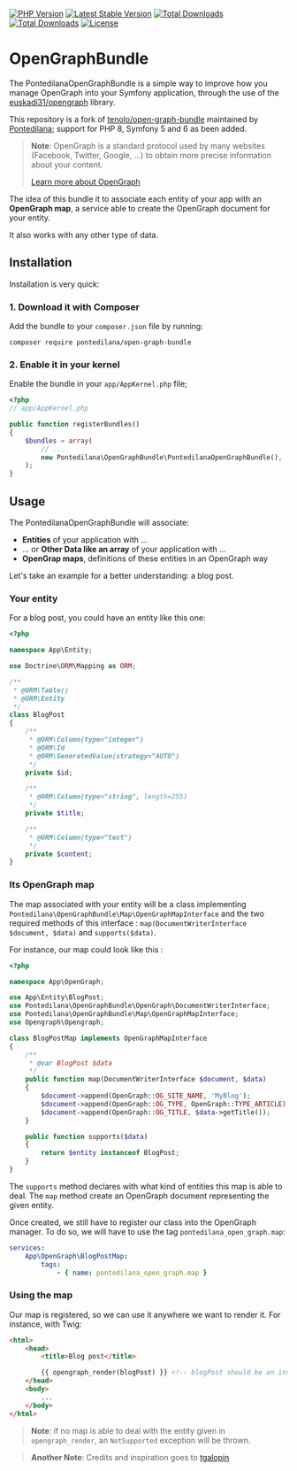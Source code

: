 [![PHP Version](https://img.shields.io/packagist/php-v/pontedilana/open-graph-bundle.svg)](https://packagist.org/packages/pontedilana/open-graph-bundle)
[![Latest Stable Version](https://img.shields.io/packagist/v/pontedilana/open-graph-bundle.svg?label=stable)](https://packagist.org/packages/pontedilana/open-graph-bundle)
[![Total Downloads](https://img.shields.io/packagist/dt/pontedilana/open-graph-bundle.svg)](https://packagist.org/packages/pontedilana/open-graph-bundle)
[![Total Downloads](https://img.shields.io/packagist/dm/pontedilana/open-graph-bundle.svg)](https://packagist.org/packages/pontedilana/open-graph-bundle)
[![License](https://img.shields.io/packagist/l/pontedilana/open-graph-bundle.svg)](https://packagist.org/packages/pontedilana/open-graph-bundle)

# OpenGraphBundle

The PontedilanaOpenGraphBundle is a simple way to improve how you manage OpenGraph
into your Symfony application, through the use of the [euskadi31/opengraph](https://github.com/euskadi31/opengraph) library.

This repository is a fork of [tenolo/open-graph-bundle](https://github.com/tenolo/open-graph-bundle) maintained
by [Pontedilana](https://www.pontedilana.it); support for PHP 8, Symfony 5 and 6 as been added.

> **Note**: OpenGraph is a standard protocol used by many websites (Facebook,
> Twitter, Google, ...) to obtain more precise information about your content.
>
> [Learn more about OpenGraph](https://ogp.me/)

The idea of this bundle it to associate each entity of your app with an **OpenGraph map**, a service 
able to create the OpenGraph document for your entity.

It also works with any other type of data.

## Installation

Installation is very quick:

### 1. Download it with Composer

Add the bundle to your `composer.json` file by running:

`composer require pontedilana/open-graph-bundle`

### 2. Enable it in your kernel

Enable the bundle in your `app/AppKernel.php` file;

```php
<?php
// app/AppKernel.php

public function registerBundles()
{
    $bundles = array(
        // ...
        new Pontedilana\OpenGraphBundle\PontedilanaOpenGraphBundle(),
    );
}
```


Usage
-----

The PontedilanaOpenGraphBundle will associate:

- **Entities** of your application with ...
- ... or **Other Data like an array** of your application with ...
- **OpenGrap maps**, definitions of these entities in an OpenGraph way


Let's take an example for a better understanding: a blog post.

### Your entity

For a blog post, you could have an entity like this one:

```php
<?php

namespace App\Entity;

use Doctrine\ORM\Mapping as ORM;

/**
 * @ORM\Table()
 * @ORM\Entity
 */
class BlogPost
{
    /**
     * @ORM\Column(type="integer")
     * @ORM\Id
     * @ORM\GeneratedValue(strategy="AUTO")
     */
    private $id;

    /**
     * @ORM\Column(type="string", length=255)
     */
    private $title;

    /**
     * @ORM\Column(type="text")
     */
    private $content;
}
```

### Its OpenGraph map

The map associated with your entity will be a class implementing
`Pontedilana\OpenGraphBundle\Map\OpenGraphMapInterface` and the two required methods of this interface :
`map(DocumentWriterInterface $document, $data)` and `supports($data)`.

For instance, our map could look like this :

```php
<?php

namespace App\OpenGraph;

use App\Entity\BlogPost;
use Pontedilana\OpenGraphBundle\OpenGraph\DocumentWriterInterface;
use Pontedilana\OpenGraphBundle\Map\OpenGraphMapInterface;
use Opengraph\Opengraph;

class BlogPostMap implements OpenGraphMapInterface
{
    /**
     * @var BlogPost $data
     */
    public function map(DocumentWriterInterface $document, $data)
    {
        $document->append(OpenGraph::OG_SITE_NAME, 'MyBlog');
        $document->append(OpenGraph::OG_TYPE, OpenGraph::TYPE_ARTICLE);
        $document->append(OpenGraph::OG_TITLE, $data->getTitle());
    }

    public function supports($data)
    {
        return $entity instanceof BlogPost;
    }
}
```

The `supports` method declares with what kind of entities this map is able to deal.
The `map` method create an OpenGraph document representing the given entity.

Once created, we still have to register our class into the OpenGraph manager. To do so,
we will have to use the tag `pontedilana_open_graph.map`:

``` yml
services:
    App\OpenGraph\BlogPostMap:
        tags:
            - { name: pontedilana_open_graph.map }
```

### Using the map

Our map is registered, so we can use it anywhere we want to render it.
For instance, with Twig:


``` html
<html>
    <head>
        <title>Blog post</title>

        {{ opengraph_render(blogPost) }} <!-- blogPost should be an instance of BlogPost -->
    </head>
    <body>
        ...
    </body>
</html>
```

> **Note**: if no map is able to deal with the entity given in `opengraph_render`,
> an `NotSupported` exception will be thrown.

> **Another Note**: Credits and inspiration goes to [tgalopin](https://github.com/tgalopin/OpenGraphBundle) 
